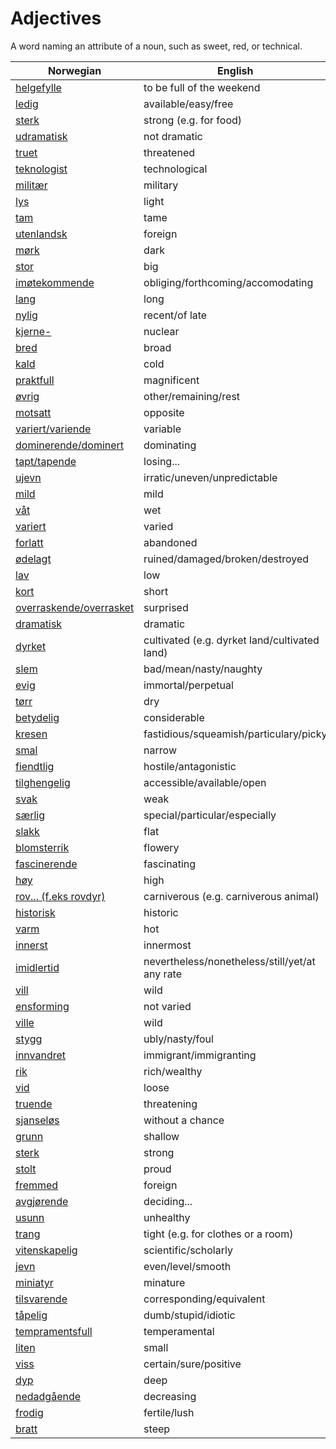 # Adjectives

A word naming an attribute of a noun, such as sweet, red, or technical.

| Norwegian | English |
| --- | --- |
| [helgefylle](https://www.ordnett.no/search?language=no&phrase=helgefylle) | to be full of the weekend |
| [ledig](https://www.ordnett.no/search?language=no&phrase=ledig) | available/easy/free |
| [sterk](https://www.ordnett.no/search?language=no&phrase=sterk) | strong (e.g. for food) |
| [udramatisk](https://www.ordnett.no/search?language=no&phrase=udramatisk) | not dramatic |
| [truet](https://www.ordnett.no/search?language=no&phrase=truet) | threatened |
| [teknologist](https://www.ordnett.no/search?language=no&phrase=teknologist) | technological |
| [militær](https://www.ordnett.no/search?language=no&phrase=militær) | military |
| [lys](https://www.ordnett.no/search?language=no&phrase=lys) | light |
| [tam](https://www.ordnett.no/search?language=no&phrase=tam) | tame |
| [utenlandsk](https://www.ordnett.no/search?language=no&phrase=utenlandsk) | foreign |
| [mørk](https://www.ordnett.no/search?language=no&phrase=mørk) | dark |
| [stor](https://www.ordnett.no/search?language=no&phrase=stor) | big |
| [imøtekommende](https://www.ordnett.no/search?language=no&phrase=imøtekommende) | obliging/forthcoming/accomodating |
| [lang](https://www.ordnett.no/search?language=no&phrase=lang) | long |
| [nylig](https://www.ordnett.no/search?language=no&phrase=nylig) | recent/of late |
| [kjerne-](https://www.ordnett.no/search?language=no&phrase=kjerne-) | nuclear |
| [bred](https://www.ordnett.no/search?language=no&phrase=bred) | broad |
| [kald](https://www.ordnett.no/search?language=no&phrase=kald) | cold |
| [praktfull](https://www.ordnett.no/search?language=no&phrase=praktfull) | magnificent |
| [øvrig](https://www.ordnett.no/search?language=no&phrase=øvrig) | other/remaining/rest |
| [motsatt](https://www.ordnett.no/search?language=no&phrase=motsatt) | opposite |
| [variert/variende](https://www.ordnett.no/search?language=no&phrase=variert/variende) | variable |
| [dominerende/dominert](https://www.ordnett.no/search?language=no&phrase=dominerende/dominert) | dominating |
| [tapt/tapende](https://www.ordnett.no/search?language=no&phrase=tapt/tapende) | losing... |
| [ujevn](https://www.ordnett.no/search?language=no&phrase=ujevn) | irratic/uneven/unpredictable |
| [mild](https://www.ordnett.no/search?language=no&phrase=mild) | mild |
| [våt](https://www.ordnett.no/search?language=no&phrase=våt) | wet |
| [variert](https://www.ordnett.no/search?language=no&phrase=variert) | varied |
| [forlatt](https://www.ordnett.no/search?language=no&phrase=forlatt) | abandoned |
| [ødelagt](https://www.ordnett.no/search?language=no&phrase=ødelagt) | ruined/damaged/broken/destroyed |
| [lav](https://www.ordnett.no/search?language=no&phrase=lav) | low |
| [kort](https://www.ordnett.no/search?language=no&phrase=kort) | short |
| [overraskende/overrasket](https://www.ordnett.no/search?language=no&phrase=overraskende/overrasket) | surprised |
| [dramatisk](https://www.ordnett.no/search?language=no&phrase=dramatisk) | dramatic |
| [dyrket](https://www.ordnett.no/search?language=no&phrase=dyrket) | cultivated (e.g. dyrket land/cultivated land) |
| [slem](https://www.ordnett.no/search?language=no&phrase=slem) | bad/mean/nasty/naughty |
| [evig](https://www.ordnett.no/search?language=no&phrase=evig) | immortal/perpetual |
| [tørr](https://www.ordnett.no/search?language=no&phrase=tørr) | dry |
| [betydelig](https://www.ordnett.no/search?language=no&phrase=betydelig) | considerable |
| [kresen](https://www.ordnett.no/search?language=no&phrase=kresen) | fastidious/squeamish/particulary/picky |
| [smal](https://www.ordnett.no/search?language=no&phrase=smal) | narrow |
| [fiendtlig](https://www.ordnett.no/search?language=no&phrase=fiendtlig) | hostile/antagonistic |
| [tilghengelig](https://www.ordnett.no/search?language=no&phrase=tilghengelig) | accessible/available/open |
| [svak](https://www.ordnett.no/search?language=no&phrase=svak) | weak |
| [særlig](https://www.ordnett.no/search?language=no&phrase=særlig) | special/particular/especially |
| [slakk](https://www.ordnett.no/search?language=no&phrase=slakk) | flat |
| [blomsterrik](https://www.ordnett.no/search?language=no&phrase=blomsterrik) | flowery |
| [fascinerende](https://www.ordnett.no/search?language=no&phrase=fascinerende) | fascinating |
| [høy](https://www.ordnett.no/search?language=no&phrase=høy) | high |
| [rov... (f.eks rovdyr)](https://www.ordnett.no/search?language=no&phrase=rov...%20(f.eks%20rovdyr)) | carniverous (e.g. carniverous animal) |
| [historisk](https://www.ordnett.no/search?language=no&phrase=historisk) | historic |
| [varm](https://www.ordnett.no/search?language=no&phrase=varm) | hot |
| [innerst](https://www.ordnett.no/search?language=no&phrase=innerst) | innermost |
| [imidlertid](https://www.ordnett.no/search?language=no&phrase=imidlertid) | nevertheless/nonetheless/still/yet/at any rate |
| [vill](https://www.ordnett.no/search?language=no&phrase=vill) | wild |
| [ensforming](https://www.ordnett.no/search?language=no&phrase=ensforming) | not varied |
| [ville](https://www.ordnett.no/search?language=no&phrase=ville) | wild |
| [stygg](https://www.ordnett.no/search?language=no&phrase=stygg) | ubly/nasty/foul |
| [innvandret](https://www.ordnett.no/search?language=no&phrase=innvandret) | immigrant/immigranting |
| [rik](https://www.ordnett.no/search?language=no&phrase=rik) | rich/wealthy |
| [vid](https://www.ordnett.no/search?language=no&phrase=vid) | loose |
| [truende](https://www.ordnett.no/search?language=no&phrase=truende) | threatening |
| [sjanseløs](https://www.ordnett.no/search?language=no&phrase=sjanseløs) | without a chance |
| [grunn](https://www.ordnett.no/search?language=no&phrase=grunn) | shallow |
| [sterk](https://www.ordnett.no/search?language=no&phrase=sterk) | strong |
| [stolt](https://www.ordnett.no/search?language=no&phrase=stolt) | proud |
| [fremmed](https://www.ordnett.no/search?language=no&phrase=fremmed) | foreign |
| [avgjørende](https://www.ordnett.no/search?language=no&phrase=avgjørende) | deciding... |
| [usunn](https://www.ordnett.no/search?language=no&phrase=usunn) | unhealthy |
| [trang](https://www.ordnett.no/search?language=no&phrase=trang) | tight (e.g. for clothes or a room) |
| [vitenskapelig](https://www.ordnett.no/search?language=no&phrase=vitenskapelig) | scientific/scholarly |
| [jevn](https://www.ordnett.no/search?language=no&phrase=jevn) | even/level/smooth |
| [miniatyr](https://www.ordnett.no/search?language=no&phrase=miniatyr) | minature |
| [tilsvarende](https://www.ordnett.no/search?language=no&phrase=tilsvarende) | corresponding/equivalent |
| [tåpelig](https://www.ordnett.no/search?language=no&phrase=tåpelig) | dumb/stupid/idiotic |
| [tempramentsfull](https://www.ordnett.no/search?language=no&phrase=tempramentsfull) | temperamental |
| [liten](https://www.ordnett.no/search?language=no&phrase=liten) | small |
| [viss](https://www.ordnett.no/search?language=no&phrase=viss) | certain/sure/positive |
| [dyp](https://www.ordnett.no/search?language=no&phrase=dyp) | deep |
| [nedadgående](https://www.ordnett.no/search?language=no&phrase=nedadgående) | decreasing |
| [frodig](https://www.ordnett.no/search?language=no&phrase=frodig) | fertile/lush |
| [bratt](https://www.ordnett.no/search?language=no&phrase=bratt) | steep |

